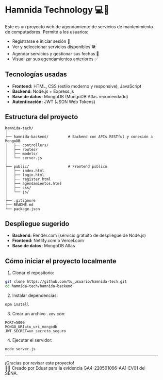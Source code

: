
# Hamnida Technology 💻🔧

Este es un proyecto web de agendamiento de servicios de mantenimiento de computadores. Permite a los usuarios:

- Registrarse e iniciar sesión 🔐
- Ver y seleccionar servicios disponibles 🛠️
- Agendar servicios y gestionar sus fechas 📅
- Visualizar sus agendamientos anteriores ✅

## Tecnologías usadas

- **Frontend:** HTML, CSS (estilo moderno y responsive), JavaScript
- **Backend:** Node.js + Express.js
- **Base de datos:** MongoDB (MongoDB Atlas recomendado)
- **Autenticación:** JWT (JSON Web Tokens)

## Estructura del proyecto

```
hamnida-tech/
│
├── hamnida-backend/         # Backend con APIs RESTful y conexión a MongoDB
│   ├── controllers/
│   ├── routes/
│   ├── models/
│   └── server.js
│
├── public/                  # Frontend público
│   ├── index.html
│   ├── login.html
│   ├── register.html
│   ├── agendamientos.html
│   ├── css/
│   └── js/
│
├── .gitignore
├── README.md
└── package.json
```

## Despliegue sugerido

- **Backend:** Render.com (servicio gratuito de despliegue de Node.js)
- **Frontend:** Netlify.com o Vercel.com
- **Base de datos:** MongoDB Atlas

## Cómo iniciar el proyecto localmente

1. Clonar el repositorio:
```bash
git clone https://github.com/tu_usuario/hamnida-tech.git
cd hamnida-tech/hamnida-backend
```

2. Instalar dependencias:
```bash
npm install
```

3. Crear un archivo `.env` con:
```
PORT=5000
MONGO_URI=tu_uri_mongodb
JWT_SECRET=un_secreto_seguro
```

4. Ejecutar el servidor:
```bash
node server.js
```

---

¡Gracias por revisar este proyecto!  
👨‍💻 Creado por Eduar para la evidencia GA4-220501096-AA1-EV01 del SENA.
